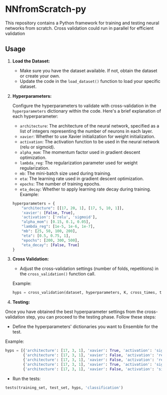 # NNfromScratch-py

This repository contains a Python framework for training and testing neural networks from scratch. Cross validation could run in parallel for efficient validation

## Usage

1. **Load the Dataset:**

   - Make sure you have the dataset available. If not, obtain the dataset or create your own.
   - Update the code in the `load_dataset()` function to load your specific dataset.

2. **Hyperparameters:**

   Configure the hyperparameters to validate with cross-validation in the `hyperparameters` dictionary within the code. Here's a brief explanation of each hyperparameter:

   - `architecture`: The architecture of the neural network, specified as a list of integers representing the number of neurons in each layer.
   - `xavier`: Whether to use Xavier initialization for weight initialization.
   - `activation`: The activation function to be used in the neural network (relu or sigmoid).
   - `alpha_mom`: The momentum factor used in gradient descent optimization.
   - `lambda_reg`: The regularization parameter used for weight regularization.
   - `mb`: The mini-batch size used during training.
   - `eta`: The learning rate used in gradient descent optimization.
   - `epochs`: The number of training epochs.
   - `eta_decay`: Whether to apply learning rate decay during training.
  Example:
   ```python
   hyperparameters = {
       "architecture": [[17, 20, 1], [17, 5, 10, 1]],
       'xavier': [False, True],
       'activation': ['relu', 'sigmoid'],
       "alpha_mom": [0.15, 0.1, 0.05],
       "lambda_reg": [1e-5, 1e-6, 1e-7],
       "mb": [25, 50, 100, 200],
       "eta": [0.5, 0.75, 1],
       "epochs": [200, 300, 500],
       "eta_decay": [False, True]
   } 
   ```

3. **Cross Validation:**

   - Adjust the cross-validation settings (number of folds, repetitions) in the `cross_validation()` function call.
   
   Example:

   ```python
   hyps = cross_validation(dataset, hyperparameters, K, cross_times, task="classification", max_workers=40, random_size)
    ```
    
 4. **Testing:**

   Once you have obtained the best hyperparameter settings from the cross-validation step, you can proceed to the testing phase. Follow these steps:

   - Define the hyperparameters' dictionaries you want to Ensemble for the test.

Example:
   
   ```python
   hyps = [{'architecture': [17, 3, 1], 'xavier': True, 'activation': 'sigmoid', 'alpha_mom': 0.1, 'lambda_reg': 1e-07, 'mb': 25, 'eta': 0.5, 'epochs': 600, 'eta_decay': False},
           {'architecture': [17, 3, 1], 'xavier': False, 'activation': 'relu', 'alpha_mom': 0.05, 'lambda_reg': 1e-06, 'mb': 100, 'eta': 0.5, 'epochs': 600, 'eta_decay': False},
           {'architecture': [17, 3, 1], 'xavier': False, 'activation': 'relu', 'alpha_mom': 0.1, 'lambda_reg': 1e-06, 'mb': 100, 'eta': 0.75, 'epochs': 600, 'eta_decay': False},
           {'architecture': [17, 3, 1], 'xavier': True, 'activation': 'sigmoid', 'alpha_mom': 0.15, 'lambda_reg': 1e-06, 'mb': 25, 'eta': 0.75, 'epochs': 600, 'eta_decay': False},
           {'architecture': [17, 3, 1], 'xavier': False, 'activation': 'sigmoid', 'alpha_mom': 0.15, 'lambda_reg': 1e-06, 'mb': 50, 'eta': 0.75, 'epochs': 600, 'eta_decay': False}]
  ```
    
  - Run the tests:
   ```python
  tests(training_set, test_set, hyps, 'classification')
  ```

   
